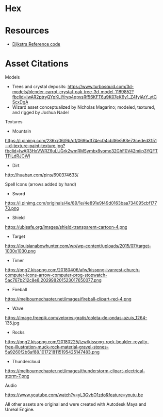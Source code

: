 # Hex

# Resources
* [Djikstra Reference code](https://www.coderslexicon.com/dijkstras-algorithm-for-c/) 

# Asset Citations
Models
* Trees and crystal deposits: https://www.turbosquid.com/3d-models/blender-carrot-crystal-oak-tree-3d-model-1189852?fbclid=IwAR2ptryQYpKLiYryp4qpvsRf56KFT6u9K07eK6y1_Z4fyjArY_ytCScxDgA
* Wizard asset conceptualized by Nicholas Magarino; modeled, textured, and rigged by Joshua Nadel

Textures
* Mountain

https://i.pinimg.com/236x/06/9b/df/069bdf74ec04cb36e583e73ceded3151--d-texture-paint-texture.jpg?fbclid=IwAR3HxVWRZ6uLUGrk2wmRMSymbx8vomo32GhF0V42miip3YQFTTFiLdRJCWI
* Dirt 

http://huaban.com/pins/690374633/

Spell Icons (arrows added by hand)
* Sword

https://i.pinimg.com/originals/4e/89/1e/4e891e9f49d0163baa734095cbf17770.png
* Shield

https://ubisafe.org/images/shield-transparent-cartoon-4.png
* Target

https://louisianabowhunter.com/wp/wp-content/uploads/2015/07/target-1030x1030.png
* Timer

https://png2.kisspng.com/20180406/afw/kisspng-ivanrest-church-computer-icons-arrow-computer-prog-stopwatch-5ac767b212c8e8.202998201523017650077.png
* Fireball 

https://melbournechapter.net/images/fireball-clipart-red-4.png
* Wave

https://image.freepik.com/vetores-gratis/coleta-de-ondas-azuis_1264-135.jpg 
* Rocks

https://png2.kisspng.com/20180225/tzw/kisspng-rock-boulder-royalty-free-illustration-muck-rock-material-gravel-stones-5a9260f2b6af88.1017218115195425147483.png
* Thundercloud

https://melbournechapter.net/images/thunderstorm-clipart-electrical-storm-7.png

Audio

https://www.youtube.com/watch?v=yL3GvbO1zdo&feature=youtu.be

All other assets are original and were created with Autodesk Maya and Unreal Engine.

